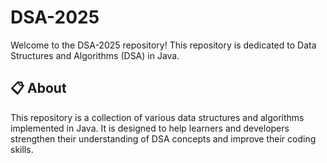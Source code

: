 <h1>DSA-2025</h1>
Welcome to the DSA-2025 repository! This repository is dedicated to Data Structures and Algorithms (DSA) in Java.

<h2>📋 About </h2>  
This repository is a collection of various data structures and algorithms implemented in Java. It is designed to help learners and developers strengthen their understanding of DSA concepts and improve their coding skills.
